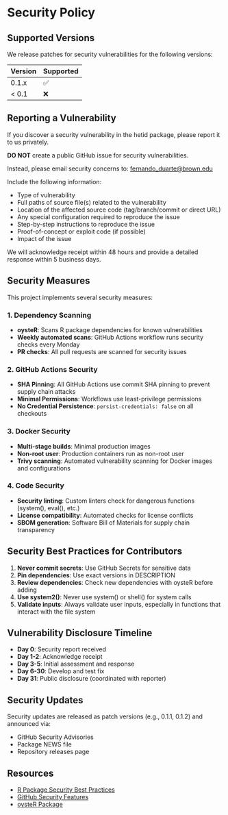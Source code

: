 # Security Policy

## Supported Versions

We release patches for security vulnerabilities for the following versions:

| Version | Supported          |
| ------- | ------------------ |
| 0.1.x   | :white_check_mark: |
| < 0.1   | :x:                |

## Reporting a Vulnerability

If you discover a security vulnerability in the hetid package, please report it to us privately.

**DO NOT** create a public GitHub issue for security vulnerabilities.

Instead, please email security concerns to: fernando_duarte@brown.edu

Include the following information:
- Type of vulnerability
- Full paths of source file(s) related to the vulnerability
- Location of the affected source code (tag/branch/commit or direct URL)
- Any special configuration required to reproduce the issue
- Step-by-step instructions to reproduce the issue
- Proof-of-concept or exploit code (if possible)
- Impact of the issue

We will acknowledge receipt within 48 hours and provide a detailed response within 5 business days.

## Security Measures

This project implements several security measures:

### 1. Dependency Scanning
- **oysteR**: Scans R package dependencies for known vulnerabilities
- **Weekly automated scans**: GitHub Actions workflow runs security checks every Monday
- **PR checks**: All pull requests are scanned for security issues

### 2. GitHub Actions Security
- **SHA Pinning**: All GitHub Actions use commit SHA pinning to prevent supply chain attacks
- **Minimal Permissions**: Workflows use least-privilege permissions
- **No Credential Persistence**: `persist-credentials: false` on all checkouts

### 3. Docker Security
- **Multi-stage builds**: Minimal production images
- **Non-root user**: Production containers run as non-root user
- **Trivy scanning**: Automated vulnerability scanning for Docker images and configurations

### 4. Code Security
- **Security linting**: Custom linters check for dangerous functions (system(), eval(), etc.)
- **License compatibility**: Automated checks for license conflicts
- **SBOM generation**: Software Bill of Materials for supply chain transparency

## Security Best Practices for Contributors

1. **Never commit secrets**: Use GitHub Secrets for sensitive data
2. **Pin dependencies**: Use exact versions in DESCRIPTION
3. **Review dependencies**: Check new dependencies with oysteR before adding
4. **Use system2()**: Never use system() or shell() for system calls
5. **Validate inputs**: Always validate user inputs, especially in functions that interact with the file system

## Vulnerability Disclosure Timeline

- **Day 0**: Security report received
- **Day 1-2**: Acknowledge receipt
- **Day 3-5**: Initial assessment and response
- **Day 6-30**: Develop and test fix
- **Day 31**: Public disclosure (coordinated with reporter)

## Security Updates

Security updates are released as patch versions (e.g., 0.1.1, 0.1.2) and announced via:
- GitHub Security Advisories
- Package NEWS file
- Repository releases page

## Resources

- [R Package Security Best Practices](https://cran.r-project.org/doc/manuals/r-devel/R-exts.html#Security-considerations)
- [GitHub Security Features](https://docs.github.com/en/code-security)
- [oysteR Package](https://github.com/sonatype-nexus-community/oysteR)

